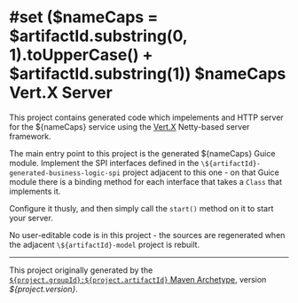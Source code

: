 #set ($nameCaps = $artifactId.substring(0, 1).toUpperCase() + $artifactId.substring(1))
$nameCaps Vert.X Server
=======================

This project contains generated code which impelements and HTTP server for the ${nameCaps}
service using the [Vert.X](https://vertx.io/) Netty-based server framework.

The main entry point to this project is the generated ${nameCaps} Guice module.  Implement
the SPI interfaces defined in the `\${artifactId}-generated-business-logic-spi` project
adjacent to this one - on that Guice module there is a binding method for each interface that
takes a `Class` that implements it.

Configure it thusly, and then simply call the `start()` method on it to start your server.

No user-editable code is in this project - the sources are regenerated when the adjacent
`\${artifactId}-model` project is rebuilt.

-------------------------------------------------------

This project originally generated by the [`${project.groupId}:${project.artifactId}` 
Maven Archetype](https://github.com/Telenav/smithy), version *${project.version}*.

